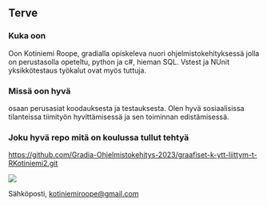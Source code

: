 ## Terve

### Kuka oon 

  Oon Kotiniemi Roope, gradialla opiskeleva nuori ohjelmistokehityksessä jolla on perustasolla opeteltu, python ja c#, hieman SQL.
  Vstest ja NUnit yksikkötestaus työkalut ovat myös tuttuja.

### Missä oon hyvä

  osaan perusasiat koodauksesta ja testauksesta. Olen hyvä sosiaalisissa tilanteissa tiimityön hyvittämisessä ja sen toiminnan edistämisessä.

### Joku hyvä repo mitä on koulussa tullut tehtyä
  https://github.com/Gradia-Ohjelmistokehitys-2023/graafiset-k-ytt-liittym-t-RKotiniemi2.git

  


![](https://github-readme-stats.vercel.app/api/top-langs?username=RKotiniemi2&hide=html,scss,stylus,blade,jupyter%20notebook,python,css,shell,batchfile,dockerfile,typescript&theme=algolia&show_icons=true)

Sähköposti, kotiniemiroope@gmail.com
